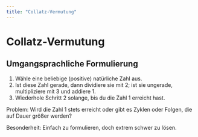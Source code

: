 ```yaml
---
title: "Collatz-Vermutung"
---
```


# Collatz-Vermutung

## Umgangsprachliche Formulierung
1. Wähle eine beliebige (positive) natürliche Zahl aus.
2. Ist diese Zahl gerade, dann dividiere sie mit 2; ist sie ungerade, multipliziere mit 3 und addiere 1.
3. Wiederhole Schritt 2 solange, bis du die Zahl 1 erreicht hast.

Problem: Wird die Zahl 1 stets erreicht oder gibt es Zyklen oder Folgen, die auf Dauer größer werden?

Besonderheit: Einfach zu formulieren, doch extrem schwer zu lösen.